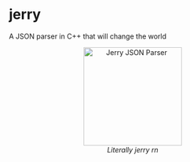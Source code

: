 # jerry

A JSON parser in C++ that will change the world

<p align="center">
  <img src="https://github.com/user-attachments/assets/9548e1ca-bf4f-46aa-892b-4054a36f7441" alt="Jerry JSON Parser" width="200"/>
  <br>
  <em>Literally jerry rn</em>
  </p>
